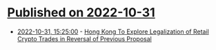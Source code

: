 # [Published on 2022-10-31](index.md)

* [2022-10-31, 15:25:00](https://slashdot.org/story/22/10/31/1451244/hong-kong-to-explore-legalization-of-retail-crypto-trades-in-reversal-of-previous-proposal?utm_source=rss1.0mainlinkanon&utm_medium=feed) - [Hong Kong To Explore Legalization of Retail Crypto Trades in Reversal of Previous Proposal](https://slashdot.org/story/22/10/31/1451244/hong-kong-to-explore-legalization-of-retail-crypto-trades-in-reversal-of-previous-proposal?utm_source=rss1.0mainlinkanon&utm_medium=feed)
